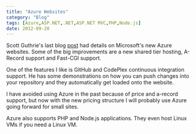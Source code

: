 ```yaml
---
title: "Azure Websites"
category: "Blog"
tags: [Azure,ASP.NET,.NET,ASP.NET MVC,PHP,Node.js]
date: 2012-09-20
---
```



Scott Guthrie's last blog [post](http://weblogs.asp.net/scottgu/archive/2012/09/17/announcing-great-improvements-to-windows-azure-web-sites.aspx "Azure post") had details on Microsoft's new Azure websites. Some of the big improvements are a new shared tier hosting, A-Record support and Fast-CGI support.

One of the features I like is GitHub and CodePlex continuous integration support. He has some demonstrations on how you can push changes into your repository and they automatically get loaded onto the website.

I have avoided using Azure in the past because of price and a-record support, but now with the new pricing structure I will probably use Azure going forward for small sites.

Azure also supports PHP and Node.js applications. They even host Linux VMs if you need a Linux VM.
